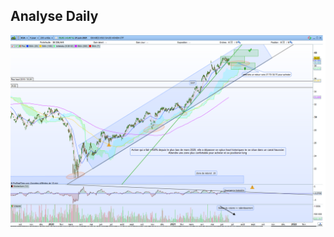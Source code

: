 ## Analyse Daily 


![image](https://github.com/VlrTRD/analyse_technique/blob/Actions/Saudi%20Aramco/21062021/21062021.png)
